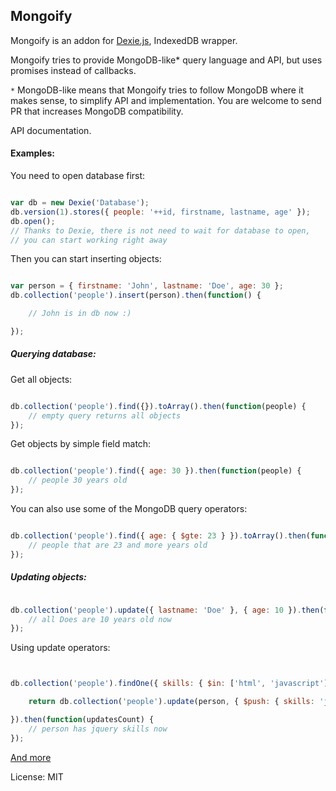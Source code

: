 ## Mongoify

Mongoify is an addon for [Dexie.js](https://github.com/dfahlander/Dexie.js), IndexedDB wrapper.

Mongoify tries to provide MongoDB-like* query language and API, but uses promises instead of callbacks.

`*` MongoDB-like means that Mongoify tries to follow MongoDB where it makes sense, to simplify API and implementation.
You are welcome to send PR that increases MongoDB compatibility.

API documentation.

#### Examples:

You need to open database first:
```javascript

var db = new Dexie('Database');
db.version(1).stores({ people: '++id, firstname, lastname, age' });
db.open();
// Thanks to Dexie, there is not need to wait for database to open,
// you can start working right away

```

Then you can start inserting objects:

```javascript

var person = { firstname: 'John', lastname: 'Doe', age: 30 };
db.collection('people').insert(person).then(function() {

    // John is in db now :)

});

```
##### Querying database:

Get all objects:

```javascript

db.collection('people').find({}).toArray().then(function(people) {
    // empty query returns all objects
});

```

Get objects by simple field match:

```javascript

db.collection('people').find({ age: 30 }).then(function(people) {
    // people 30 years old
});

```

You can also use some of the MongoDB query operators:

```javascript

db.collection('people').find({ age: { $gte: 23 } }).toArray().then(function(people) {
    // people that are 23 and more years old
});

```

##### Updating objects:

```javascript

db.collection('people').update({ lastname: 'Doe' }, { age: 10 }).then(function(updatesCount) {
    // all Does are 10 years old now
});

```

Using update operators:

```javascript


db.collection('people').findOne({ skills: { $in: ['html', 'javascript'] }  }, updates).then(function(person) {

    return db.collection('people').update(person, { $push: { skills: 'jquery' } });

}).then(function(updatesCount) {
    // person has jquery skills now
});

```

[And more](/docs/index.md)


License: MIT
